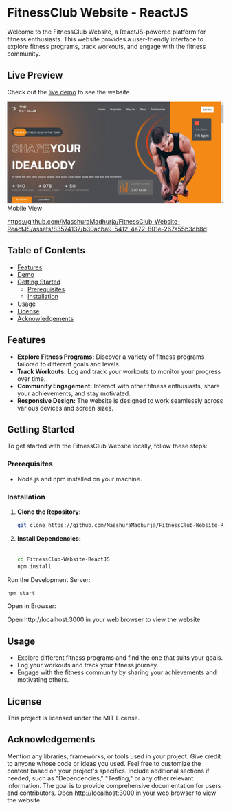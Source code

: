# FitnessClub Website - ReactJS
Welcome to the FitnessClub Website, a ReactJS-powered platform for fitness enthusiasts. This website provides a user-friendly interface to explore fitness programs, track workouts, and engage with the fitness community.

## Live Preview
Check out the [live demo](https://fitnessclub-website-reactjs.netlify.app/) to see the website.

![screenshot](https://github.com/MasshuraMadhurja/FitnessClub-Website-ReactJS/blob/main/screenshot.JPG)
Mobile View





https://github.com/MasshuraMadhurja/FitnessClub-Website-ReactJS/assets/83574137/b30acba9-5412-4a72-801e-267a55b3cb8d




## Table of Contents

- [Features](#features)
- [Demo](#demo)
- [Getting Started](#getting-started)
  - [Prerequisites](#prerequisites)
  - [Installation](#installation)
- [Usage](#usage)
- [License](#license)
- [Acknowledgements](#acknowledgements)

## Features

- **Explore Fitness Programs:** Discover a variety of fitness programs tailored to different goals and levels.
- **Track Workouts:** Log and track your workouts to monitor your progress over time.
- **Community Engagement:** Interact with other fitness enthusiasts, share your achievements, and stay motivated.
- **Responsive Design:** The website is designed to work seamlessly across various devices and screen sizes.


## Getting Started

To get started with the FitnessClub Website locally, follow these steps:

### Prerequisites

- Node.js and npm installed on your machine.

### Installation

1. **Clone the Repository:**
   ```bash
   git clone https://github.com/MasshuraMadhurja/FitnessClub-Website-ReactJS.git

2. **Install Dependencies:**

    ```bash

   cd FitnessClub-Website-ReactJS
   npm install
    ```
Run the Development Server:

   ```bash
   npm start
   ```
Open in Browser:

Open http://localhost:3000 in your web browser to view the website.

## Usage
- Explore different fitness programs and find the one that suits your goals.
- Log your workouts and track your fitness journey.
- Engage with the fitness community by sharing your achievements and motivating others.

## License
This project is licensed under the MIT License.

## Acknowledgements
Mention any libraries, frameworks, or tools used in your project.
Give credit to anyone whose code or ideas you used.
Feel free to customize the content based on your project's specifics. Include additional sections if needed, such as "Dependencies," "Testing," or any other relevant information. The goal is to provide comprehensive documentation for users and contributors.
Open http://localhost:3000 in your web browser to view the website.




